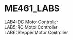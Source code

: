 # ME461_LABS
LAB4: DC Motor Controller  
LAB5: RC Motor Controller   
LAB6: Stepper Motor Controller  
